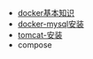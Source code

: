 * [docker基本知识](docker.md)
* [docker-mysql安装](mysql-replication.md)
* [tomcat-安装](docker-tomcat.md)
* compose

